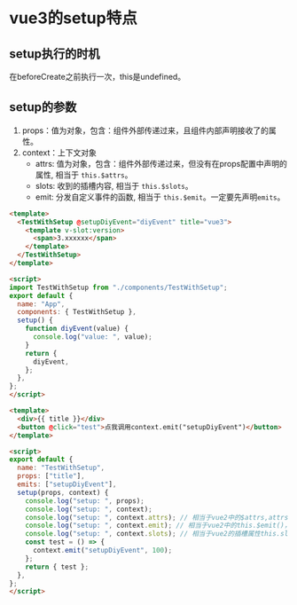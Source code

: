 # vue3的setup特点

## setup执行的时机

在beforeCreate之前执行一次，this是undefined。
  
## setup的参数

1. props：值为对象，包含：组件外部传递过来，且组件内部声明接收了的属性。
2. context：上下文对象
    - attrs: 值为对象，包含：组件外部传递过来，但没有在props配置中声明的属性, 相当于 `this.$attrs`。
    - slots: 收到的插槽内容, 相当于 `this.$slots`。
    - emit: 分发自定义事件的函数, 相当于 `this.$emit`。一定要先声明`emits`。

```html
<template>
  <TestWithSetup @setupDiyEvent="diyEvent" title="vue3">
    <template v-slot:version>
      <span>3.xxxxxx</span>
    </template>
  </TestWithSetup>
</template>

<script>
import TestWithSetup from "./components/TestWithSetup";
export default {
  name: "App",
  components: { TestWithSetup },
  setup() {
    function diyEvent(value) {
      console.log("value: ", value);
    }
    return {
      diyEvent,
    };
  },
};
</script>
```

```html
<template>
  <div>{{ title }}</div>
  <button @click="test">点我调用context.emit("setupDiyEvent")</button>
</template>

<script>
export default {
  name: "TestWithSetup",
  props: ["title"],
  emits: ["setupDiyEvent"],
  setup(props, context) {
    console.log("setup: ", props);
    console.log("setup: ", context);
    console.log("setup: ", context.attrs); // 相当于vue2中的$attrs,attrs的意思是如果props没有声明，那么会把对应的未在props声明的字段，存到attrs里面。
    console.log("setup: ", context.emit); // 相当于vue2中的this.$emit()，用于触发自定义事件
    console.log("setup: ", context.slots); // 相当于vue2的插槽属性this.slots
    const test = () => {
      context.emit("setupDiyEvent", 100);
    };
    return { test };
  },
};
</script>
```
